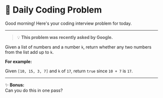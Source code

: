 # 🌅 Daily Coding Problem

Good morning! Here's your coding interview problem for today.

---

> 💡 **This problem was recently asked by Google.**

Given a list of numbers and a number `k`, return whether any two numbers from the list add up to `k`.

**For example:**

Given `[10, 15, 3, 7]` and `k` of `17`, return `true` since `10 + 7` is `17`.

---

✨ **Bonus:**  
Can you do this in one pass?